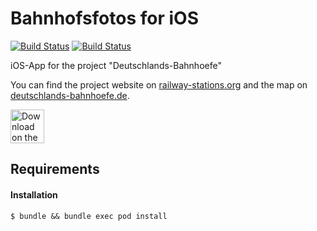 # Bahnhofsfotos for iOS
[![Build Status](https://travis-ci.org/RailwayStations/Bahnhofsfotos.svg?branch=develop)](https://travis-ci.org/RailwayStations/Bahnhofsfotos) [![Build Status](https://travis-ci.org/RailwayStations/Bahnhofsfotos.svg?branch=master)](https://travis-ci.org/RailwayStations/Bahnhofsfotos)

iOS-App for the project "Deutschlands-Bahnhoefe"

You can find the project website on [railway-stations.org](https://railway-stations.org) and the map on [deutschlands-bahnhoefe.de](http://www.deutschlands-bahnhoefe.de).

[<img src="https://developer.apple.com/app-store/marketing/guidelines/images/badge-download-on-the-app-store.svg"
     alt="Download on the App Store"
     height="54">](https://apps.apple.com/us/app/bahnhofsfotos/id1476038821)
     
## Requirements

#### Installation
```
$ bundle && bundle exec pod install
```
